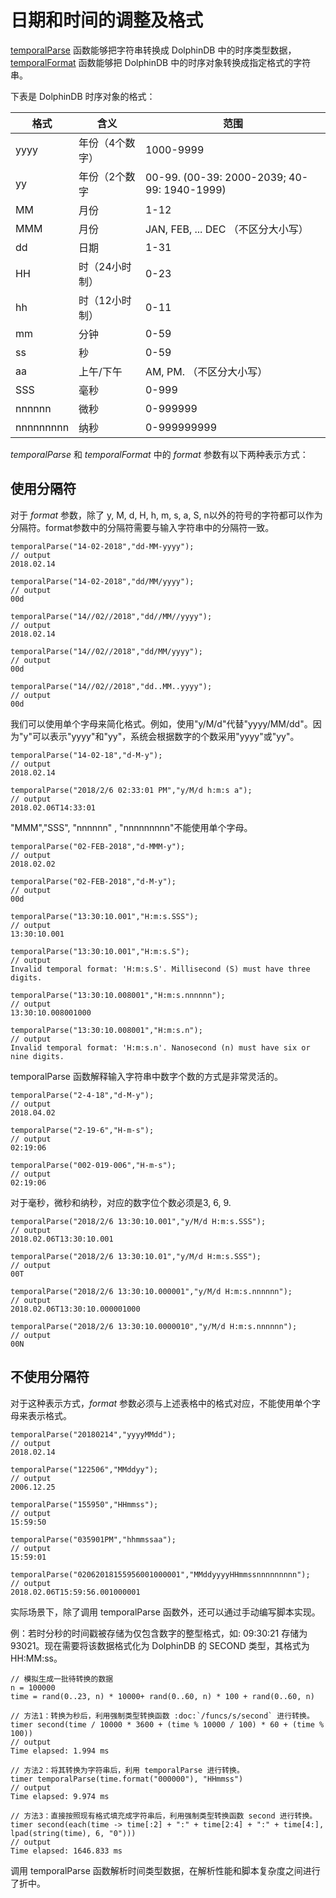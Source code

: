 # 日期和时间的调整及格式

[temporalParse](../../funcs/t/temporalParse.md)
函数能够把字符串转换成 DolphinDB 中的时序类型数据，[temporalFormat](../../funcs/t/temporalFormat.md) 函数能够把 DolphinDB 中的时序对象转换成指定格式的字符串。

下表是 DolphinDB 时序对象的格式：

| 格式 | 含义 | 范围 |
| --- | --- | --- |
| yyyy | 年份（4个数字） | 1000-9999 |
| yy | 年份（2个数字 | 00-99. (00-39: 2000-2039; 40-99: 1940-1999) |
| MM | 月份 | 1-12 |
| MMM | 月份 | JAN, FEB, ... DEC （不区分大小写） |
| dd | 日期 | 1-31 |
| HH | 时（24小时制） | 0-23 |
| hh | 时（12小时制） | 0-11 |
| mm | 分钟 | 0-59 |
| ss | 秒 | 0-59 |
| aa | 上午/下午 | AM, PM. （不区分大小写） |
| SSS | 毫秒 | 0-999 |
| nnnnnn | 微秒 | 0-999999 |
| nnnnnnnnn | 纳秒 | 0-999999999 |

*temporalParse* 和 *temporalFormat* 中的 *format* 参数有以下两种表示方式：

## 使用分隔符

对于 *format* 参数，除了 y, M, d, H, h, m, s, a, S,
n以外的符号的字符都可以作为分隔符。format参数中的分隔符需要与输入字符串中的分隔符一致。

```
temporalParse("14-02-2018","dd-MM-yyyy");
// output
2018.02.14

temporalParse("14-02-2018","dd/MM/yyyy");
// output
00d

temporalParse("14//02//2018","dd//MM//yyyy");
// output
2018.02.14

temporalParse("14//02//2018","dd/MM/yyyy");
// output
00d

temporalParse("14//02//2018","dd..MM..yyyy");
// output
00d
```

我们可以使用单个字母来简化格式。例如，使用"y/M/d"代替"yyyy/MM/dd"。因为"y"可以表示"yyyy"和"yy"，系统会根据数字的个数采用"yyyy"或"yy"。

```
temporalParse("14-02-18","d-M-y");
// output
2018.02.14

temporalParse("2018/2/6 02:33:01 PM","y/M/d h:m:s a");
// output
2018.02.06T14:33:01
```

"MMM","SSS", "nnnnnn" , "nnnnnnnnn"不能使用单个字母。

```
temporalParse("02-FEB-2018","d-MMM-y");
// output
2018.02.02

temporalParse("02-FEB-2018","d-M-y");
// output
00d

temporalParse("13:30:10.001","H:m:s.SSS");
// output
13:30:10.001

temporalParse("13:30:10.001","H:m:s.S");
// output
Invalid temporal format: 'H:m:s.S'. Millisecond (S) must have three digits.

temporalParse("13:30:10.008001","H:m:s.nnnnnn");
// output
13:30:10.008001000

temporalParse("13:30:10.008001","H:m:s.n");
// output
Invalid temporal format: 'H:m:s.n'. Nanosecond (n) must have six or nine digits.
```

temporalParse 函数解释输入字符串中数字个数的方式是非常灵活的。

```
temporalParse("2-4-18","d-M-y");
// output
2018.04.02

temporalParse("2-19-6","H-m-s");
// output
02:19:06

temporalParse("002-019-006","H-m-s");
// output
02:19:06
```

对于毫秒，微秒和纳秒，对应的数字位个数必须是3, 6, 9.

```
temporalParse("2018/2/6 13:30:10.001","y/M/d H:m:s.SSS");
// output
2018.02.06T13:30:10.001

temporalParse("2018/2/6 13:30:10.01","y/M/d H:m:s.SSS");
// output
00T

temporalParse("2018/2/6 13:30:10.000001","y/M/d H:m:s.nnnnnn");
// output
2018.02.06T13:30:10.000001000

temporalParse("2018/2/6 13:30:10.0000010","y/M/d H:m:s.nnnnnn");
// output
00N
```

## 不使用分隔符

对于这种表示方式，*format* 参数必须与上述表格中的格式对应，不能使用单个字母来表示格式。

```
temporalParse("20180214","yyyyMMdd");
// output
2018.02.14

temporalParse("122506","MMddyy");
// output
2006.12.25

temporalParse("155950","HHmmss");
// output
15:59:50

temporalParse("035901PM","hhmmssaa");
// output
15:59:01

temporalParse("02062018155956001000001","MMddyyyyHHmmssnnnnnnnnn");
// output
2018.02.06T15:59:56.001000001
```

实际场景下，除了调用 temporalParse 函数外，还可以通过手动编写脚本实现。

例：若时分秒的时间戳被存储为仅包含数字的整型格式，如: 09:30:21 存储为 93021。现在需要将该数据格式化为
DolphinDB 的 SECOND 类型，其格式为 HH:MM:ss。

```
// 模拟生成一批待转换的数据
n = 100000
time = rand(0..23, n) * 10000+ rand(0..60, n) * 100 + rand(0..60, n)

// 方法1：转换为秒后，利用强制类型转换函数 :doc:`/funcs/s/second` 进行转换。
timer second(time / 10000 * 3600 + (time % 10000 / 100) * 60 + (time % 100))
// output
Time elapsed: 1.994 ms

// 方法2：将其转换为字符串后，利用 temporalParse 进行转换。
timer temporalParse(time.format("000000"), "HHmmss")
// output
Time elapsed: 9.974 ms

// 方法3：直接按照现有格式填充成字符串后，利用强制类型转换函数 second 进行转换。
timer second(each(time -> time[:2] + ":" + time[2:4] + ":" + time[4:], lpad(string(time), 6, "0")))
// output
Time elapsed: 1646.833 ms
```

调用 temporalParse 函数解析时间类型数据，在解析性能和脚本复杂度之间进行了折中。

